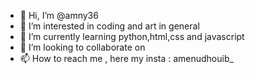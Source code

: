- 👋 Hi, I’m @amny36
- 👀 I’m interested in coding and art in general
- 🌱 I’m currently learning python,html,css and javascript
- 💞️ I’m looking to collaborate on 
- 📫 How to reach me , here my insta : amenudhouib_

<!---
amny36/amny36 is a ✨ special ✨ repository because its `README.md` (this file) appears on your GitHub profile.
You can click the Preview link to take a look at your changes.
--->
